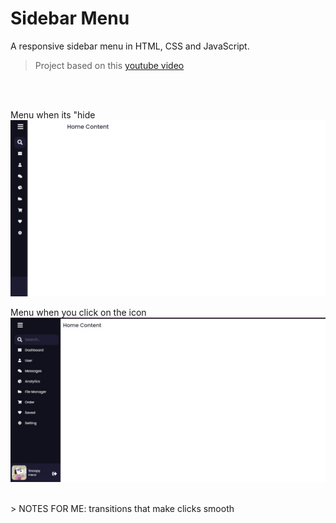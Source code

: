 # Sidebar Menu

A responsive sidebar menu in HTML, CSS and JavaScript.
> Project based on this [youtube video](https://www.youtube.com/watch?v=wEfaoAa99XY&list=WL&index=9)
<br />

<br />

Menu when its "hide
<br />
<img src="assets/projectPic1.jpg" alt="sidebar menu image" style="width:1000px;">

Menu when you click on the icon
<br />
<img src="assets/projectPic2.jpg" alt="sidebar menu image" style="width:1000px;">

<br />
> NOTES FOR ME: transitions that make clicks smooth